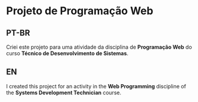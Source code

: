 # Projeto de Programação Web

## PT-BR
Criei este projeto para uma atividade da disciplina de **Programação Web** do curso **Técnico de Desenvolvimento de Sistemas**.

## EN
I created this project for an activity in the **Web Programming** discipline of the **Systems Development Technician** course.
